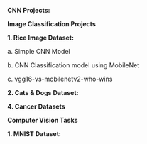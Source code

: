 **CNN Projects:**

**Image Classification Projects**

**1. Rice Image Dataset:**

   a. Simple CNN Model 
   
   b. CNN Classification model using MobileNet	
   
   c. vgg16-vs-mobilenetv2-who-wins
   
**2. Cats & Dogs Dataset:**





**4. Cancer Datasets**





**Computer Vision Tasks**

**1. MNIST Dataset:**
